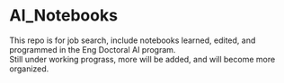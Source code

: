 # AI_Notebooks
This repo is for job search, include notebooks learned, edited, and programmed in the Eng Doctoral AI program.</br>
Still under working prograss, more will be added, and will become more organized.
